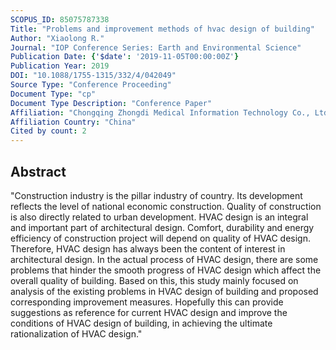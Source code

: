 ```yaml
---
SCOPUS_ID: 85075787338
Title: "Problems and improvement methods of hvac design of building"
Author: "Xiaolong R."
Journal: "IOP Conference Series: Earth and Environmental Science"
Publication Date: {'$date': '2019-11-05T00:00:00Z'}
Publication Year: 2019
DOI: "10.1088/1755-1315/332/4/042049"
Source Type: "Conference Proceeding"
Document Type: "cp"
Document Type Description: "Conference Paper"
Affiliation: "Chongqing Zhongdi Medical Information Technology Co., Ltd"
Affiliation Country: "China"
Cited by count: 2
---
```


## Abstract
"Construction industry is the pillar industry of country. Its development reflects the level of national economic construction. Quality of construction is also directly related to urban development. HVAC design is an integral and important part of architectural design. Comfort, durability and energy efficiency of construction project will depend on quality of HVAC design. Therefore, HVAC design has always been the content of interest in architectural design. In the actual process of HVAC design, there are some problems that hinder the smooth progress of HVAC design which affect the overall quality of building. Based on this, this study mainly focused on analysis of the existing problems in HVAC design of building and proposed corresponding improvement measures. Hopefully this can provide suggestions as reference for current HVAC design and improve the conditions of HVAC design of building, in achieving the ultimate rationalization of HVAC design."
